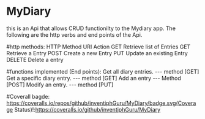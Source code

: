 # MyDiary

this is an Api that allows CRUD functionilty to the Mydiary app.
 The following are the http verbs and end points of the Api.

#http methods: HTTP Method	URI	Action
GET		Retrieve list of Entries
GET		Retrieve a Entry
POST		Create a new Entry
PUT		Update an existing Entry
DELETE		Delete a entry

#functions implemented (End points):
Get all diary entries.  --- method [GET]
Get a specific diary entry. --- method [GET]
Add an entry  --- Method [POST]
Modify an entry. --- method [PUT]

#Coverall bagde:
https://coveralls.io/repos/github/inventiphGuru/MyDiary/badge.svg(Coverage Status)!:https://coveralls.io/github/inventiphGuru/MyDiary

